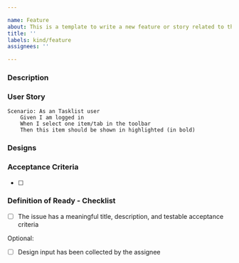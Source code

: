 ```yaml
---

name: Feature
about: This is a template to write a new feature or story related to the Epic
title: ''
labels: kind/feature
assignees: ''

---
```


<!-- Remember to link this feature issue in the parent Epic -->

### Description

<!-- [Optional] A clear description of the story -->

### User Story

<!-- [Mandatory field] -->

```Gherkin
Scenario: As an Tasklist user
    Given I am logged in
    When I select one item/tab in the toolbar
    Then this item should be shown in highlighted (in bold)
```

### Designs

<!-- [Optional] <Zeplin Link> -->

### Acceptance Criteria

<!-- [Mandatory field] The assignee will fill the Acceptance Criteria. -->
- [ ]

### Definition of Ready - Checklist

<!-- the assignee will check the DOR. -->
- [ ] The issue has a meaningful title, description, and testable acceptance criteria

Optional:
- [ ] Design input has been collected by the assignee
